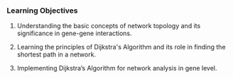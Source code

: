 ### Learning Objectives

1. Understanding the basic concepts of network topology and its significance in gene-gene interactions.

2. Learning the principles of Dijkstra's Algorithm and its role in finding the shortest path in a network.

3. Implementing Dijkstra’s Algorithm for network analysis in gene level.

